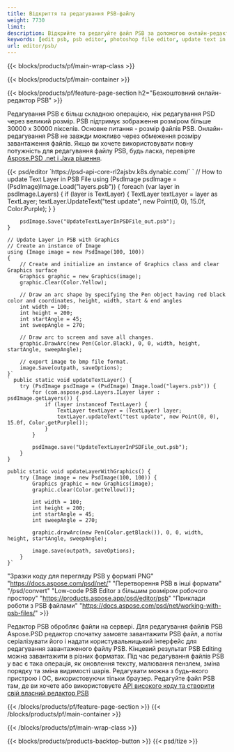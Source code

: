 ```yaml
---
title: Відкриття та редагування PSB-файлу
weight: 7730
limit: 
description: Відкрийте та редагуйте файл PSB за допомогою онлайн-редактора
keywords: [edit psb, psb editor, photoshop file editor, update text in psb, update psb, open psb, update text in psb]
url: editor/psb/
---
```


{{< blocks/products/pf/main-wrap-class >}}

{{< blocks/products/pf/main-container >}}

{{< blocks/products/pf/feature-page-section h2="Безкоштовний онлайн-редактор PSB" >}}
<p>Редагування PSB є більш складною операцією, ніж редагування PSD через великий розмір. PSB підтримує зображення розміром більше 30000 х 30000 пікселів. Основне питання - розмір файлів PSB. Онлайн-редагування PSB не завжди можливо через обмеження розміру завантаження файлів. Якщо ви хочете використовувати повну потужність для редагування файлу PSB, будь ласка, перевірте <a href="/psd/{{< lang-code >}}">Aspose.PSD .net і Java рішення</a>. </p>
{{< psd/editor `https://psd-api-core-rl2ajsbv.k8s.dynabic.com/` 
`	// How to update Text Layer in PSB File
	using (PsdImage psdImage = (PsdImage)Image.Load("layers.psb"))
  	{
		foreach (var layer in psdImage.Layers)
		{
			if (layer is TextLayer)
			{
				TextLayer textLayer = layer as TextLayer;
				textLayer.UpdateText("test update", new Point(0, 0), 15.0f, Color.Purple);
			}
		}

		psdImage.Save("UpdateTextLayerInPSDFile_out.psb");
	}
	
	// Update Layer in PSB with Graphics
	// Create an instance of Image
	using (Image image = new PsdImage(100, 100))
	{
		// Create and initialize an instance of Graphics class and clear Graphics surface
		Graphics graphic = new Graphics(image);
		graphic.Clear(Color.Yellow);

		// Draw an arc shape by specifying the Pen object having red black color and coordinates, height, width, start & end angles                 
		int width = 100;
		int height = 200;
		int startAngle = 45;
		int sweepAngle = 270;

		// Draw arc to screen and save all changes.
		graphic.DrawArc(new Pen(Color.Black), 0, 0, width, height, startAngle, sweepAngle);

		// export image to bmp file format.
		image.Save(outpath, saveOptions);
	}` 
	` public static void updateTextLayer() {
        try (PsdImage psdImage = (PsdImage) Image.load("layers.psb")) {
            for (com.aspose.psd.Layers.ILayer layer : psdImage.getLayers()) {
                if (layer instanceof TextLayer) {
                    TextLayer textLayer = (TextLayer) layer;
                    textLayer.updateText("test update", new Point(0, 0), 15.0f, Color.getPurple());
                }
            }

            psdImage.save("UpdateTextLayerInPSDFile_out.psb");
        }
    }

    public static void updateLayerWithGraphics() {
        try (Image image = new PsdImage(100, 100)) {
            Graphics graphic = new Graphics(image);
            graphic.clear(Color.getYellow());

            int width = 100;
            int height = 200;
            int startAngle = 45;
            int sweepAngle = 270;

            graphic.drawArc(new Pen(Color.getBlack()), 0, 0, width, height, startAngle, sweepAngle);

            image.save(outpath, saveOptions);
        }
    }` 
"Зразки коду для перегляду PSB у форматі PNG"  "https://docs.aspose.com/psd/net/" 
"Перетворення PSB в інші формати"  "/psd/convert" 
"Low-code PSB Editor з більшим розміром робочого простору" "https://products.aspose.app/psd/editor/psb" 
"Приклади роботи з PSB файлами" "https://docs.aspose.com/psd/net/working-with-psb-files/" >}}
<p>Редактор PSB обробляє файли на сервері. Для редагування файлів PSB Aspose.PSD редактор спочатку замовте завантажити PSB файл, а потім серіалізувати його і надати користувальницький інтерфейс для редагування завантаженого файлу PSB. Кінцевий результат PSB Editing можна завантажити в різних форматах. Під час редагування файлів PSB у вас є така операція, як оновлення тексту, малювання пензлем, зміна порядку та зміна видимості шарів. Редагувати можна з будь-якого пристрою і ОС, використовуючи тільки браузер. Редагуйте файл PSB там, де ви хочете або використовуєте <a href="https://docs.aspose.com/psd/net/working-with-psb-files/">API високого коду та створити свій власний редактор PSB</a></p>

{{< /blocks/products/pf/feature-page-section >}}
{{< /blocks/products/pf/main-container >}}


{{< /blocks/products/pf/main-wrap-class >}}

{{< blocks/products/products-backtop-button >}}
{{< psd/tize >}}
